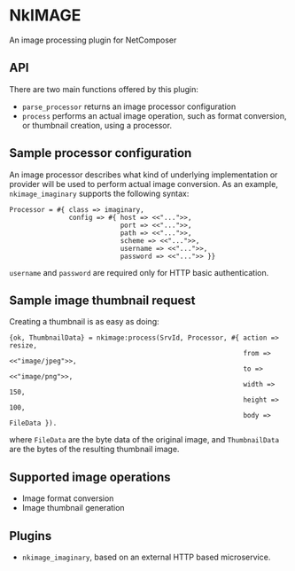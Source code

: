 # NkIMAGE

An image processing plugin for NetComposer

## API

There are two main functions offered by this plugin:

* `parse_processor` returns an image processor configuration
* `process` performs an actual image operation, such as format conversion, or thumbnail creation, using a processor.

## Sample processor configuration

An image processor describes what kind of underlying implementation or provider will be used to perform actual image conversion. As an example, `nkimage_imaginary` supports the following syntax:

```
Processor = #{ class => imaginary,
               config => #{ host => <<"...">>,
                            port => <<"...">>,
                            path => <<"...">>,
                            scheme => <<"...">>,
                            username => <<"...">>,
                            password => <<"...">> }}
```

`username` and `password` are required only for HTTP basic authentication.

## Sample image thumbnail request

Creating a thumbnail is as easy as doing:


```
{ok, ThumbnailData} = nkimage:process(SrvId, Processor, #{ action => resize,
                                                           from => <<"image/jpeg">>,
                                                           to => <<"image/png">>,
                                                           width => 150,
                                                           height => 100,
                                                           body => FileData }).

```

where `FileData` are the byte data of the original image, and `ThumbnailData` are the bytes of the resulting thumbnail image. 


## Supported image operations

* Image format conversion
* Image thumbnail generation

## Plugins

* `nkimage_imaginary`, based on an external HTTP based microservice. 
